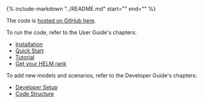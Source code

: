{%
   include-markdown "../README.md"
   start="<!--intro-start-->"
   end="<!--intro-end-->"
%}

The code is [hosted on GitHub here](https://github.com/stanford-crfm/helm/).

To run the code, refer to the User Guide's chapters:

- [Installation](installation.md)
- [Quick Start](quick_start.md)
- [Tutorial](tutorial.md)
- [Get your HELM rank](get_helm_rank.md)

To add new models and scenarios, refer to the Developer Guide's chapters:

- [Developer Setup](developer_setup.md)
- [Code Structure](code.md)
